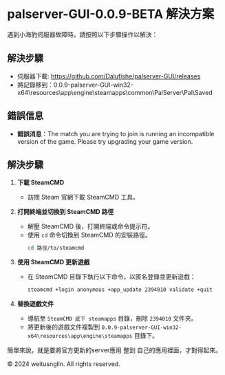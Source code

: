 # palserver-GUI-0.0.9-BETA 解決方案

遇到小海豹伺服器故障時，請按照以下步驟操作以解決：

## 解決步驟

- 伺服器下載: https://github.com/Dalufishe/palserver-GUI/releases
- 將記錄移到：0.0.9-palserver-GUI-win32-x64\resources\app\engine\steamapps\common\PalServer\Pal\Saved



## 錯誤信息

- **錯誤消息**：The match you are trying to join is running an incompatible version of the game. Please try upgrading your game version.

## 解決步驟

1. **下載 SteamCMD**
   - 訪問 Steam 官網下載 SteamCMD 工具。

2. **打開終端並切換到 SteamCMD 路徑**
   - 解壓 SteamCMD 後，打開終端或命令提示符。
   - 使用 `cd` 命令切換到 SteamCMD 的安裝路徑。
     ```bash
     cd 路徑/to/steamcmd
     ```

3. **使用 SteamCMD 更新遊戲**
   - 在 SteamCMD 目錄下執行以下命令，以匿名登錄並更新遊戲：
     ```bash
     steamcmd +login anonymous +app_update 2394010 validate +quit
     ```

4. **替換遊戲文件**
   - 導航至 `SteamCMD 底下 steamapps` 目錄，刪除 `2394010` 文件夾。
   - 將更新後的遊戲文件複製到 `0.0.9-palserver-GUI-win32-x64\resources\app\engine\steamapps` 目錄下。

簡單來說，就是要將官方更新的server應用 整到 自己的應用裡面，才對得起來。

© 2024 weitusnglin. All rights reserved.
